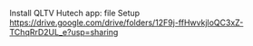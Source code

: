 Install QLTV Hutech app: file Setup  
https://drive.google.com/drive/folders/12F9j-ffHwvkjloQC3xZ-TChqRrD2UL_e?usp=sharing 
